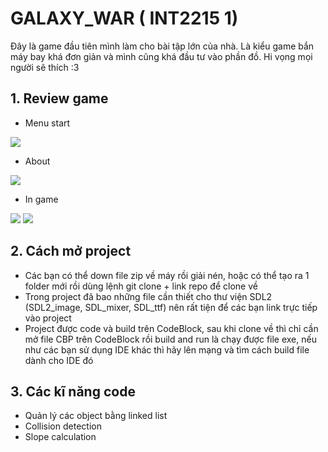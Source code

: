 # GALAXY_WAR ( INT2215 1)
  Đây là game đầu tiên mình làm cho bài tập lớn của nhà. Là kiểu game bắn máy bay khá đơn giản và mình cũng khá đầu tư vào phần đồ. Hi vọng mọi người sẽ thích :3
## 1. Review game
- Menu start
<img src="https://i.imgur.com/Bwhfl9B.jpg">

- About
<img src="https://i.imgur.com/133R51y.jpg">

- In game
<img src="https://i.imgur.com/tlNCkax.jpeg">

<img src = "https://i.imgur.com/ezzby3h.jpg">

## 2. Cách mở project
- Các bạn có thể down file zip về máy rồi giải nén, hoặc có thể tạo ra 1 folder mới rồi dùng lệnh git clone + link repo để clone về
- Trong project đã bao những file cần thiết cho thư viện SDL2 (SDL2_image, SDL_mixer, SDL_ttf) nên rất tiện để các bạn link trực tiếp vào project
- Project được code và build trên CodeBlock, sau khi clone về thì chỉ cần mở file CBP trên CodeBlock rồi build and run là chạy được file exe, nếu như các bạn sử dụng IDE khác thì hãy lên mạng và tìm cách build file dành cho IDE đó

## 3. Các kĩ năng code 
- Quản lý các object bằng linked list
- Collision detection
- Slope calculation


